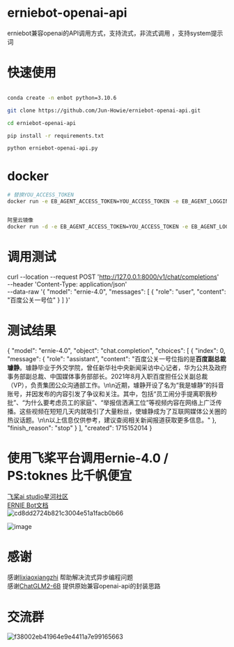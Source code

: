 # erniebot-openai-api
erniebot兼容openai的API调用方式，支持流式，非流式调用 ，支持system提示词

# 快速使用

```bash

conda create -n enbot python=3.10.6

git clone https://github.com/Jun-Howie/erniebot-openai-api.git

cd erniebot-openai-api

pip install -r requirements.txt

python erniebot-openai-api.py

```

# docker

```bash
# 替换YOU_ACCESS_TOKEN
docker run -e EB_AGENT_ACCESS_TOKEN=YOU_ACCESS_TOKEN -e EB_AGENT_LOGGING_LEVEL=info -p 8000:8000 amberyu/enbot


阿里云镜像
docker run -d -e EB_AGENT_ACCESS_TOKEN=YOU_ACCESS_TOKEN -e EB_AGENT_LOGGING_LEVEL=info -p 8000:8000 registry.cn-shanghai.aliyuncs.com/chatpet/enbot

```



# 调用测试
curl --location --request POST 'http://127.0.0.1:8000/v1/chat/completions' \
--header 'Content-Type: application/json' \
--data-raw '{
  "model": "ernie-4.0",
  "messages": [
    {
      "role": "user",
      "content": "百度公关一号位"
    }
  ]
}'


# 测试结果
{
    "model": "ernie-4.0",
    "object": "chat.completion",
    "choices": [
        {
            "index": 0,
            "message": {
                "role": "assistant",
                "content": "百度公关一号位指的是**百度副总裁璩静**。璩静毕业于外交学院，曾任新华社中央新闻采访中心记者，华为公共及政府事务部副总裁、中国媒体事务部部长。2021年8月入职百度担任公关副总裁（VP），负责集团公众沟通部工作。\n\n近期，璩静开设了名为“我是璩静”的抖音账号，并因发布的内容引发了争议和关注。其中，包括“员工闹分手提离职我秒批”、“为什么要考虑员工的家庭”、“举报信洒满工位”等视频内容在网络上广泛传播。这些视频在短短几天内就吸引了大量粉丝，使璩静成为了互联网媒体公关圈的热议话题。\n\n以上信息仅供参考，建议查阅相关新闻报道获取更多信息。"
            },
            "finish_reason": "stop"
        }
    ],
    "created": 1715152014
}
# 使用飞桨平台调用ernie-4.0 / PS:toknes 比千帆便宜

[飞桨ai studio星河社区](https://aistudio.baidu.com/) <br />
[ERNIE Bot文档](https://ernie-bot-agent.readthedocs.io/zh-cn/latest/sdk/) <br />
![cd8dd2724b821c3004e51a1facb0b66](https://github.com/Jun-Howie/erniebot-openai-api/assets/62869005/9c489a0c-2c7f-4045-bc3e-7c35c4cc2721)

![image](https://github.com/Jun-Howie/erniebot-openai-api/assets/62869005/b4f1957b-6dd3-4ac6-983f-b31eb088b9e0)

# 感谢
感谢[lixiaoxiangzhi](https://github.com/lixiaoxiangzhi) 帮助解决流式异步编程问题 <br />
感谢[ChatGLM2-6B](https://github.com/THUDM/ChatGLM2-6B/blob/main/openai_api.py) 提供原始兼容openai-api的封装思路 <br />

# 交流群
![f38002eb41964e9e4411a7e99165663](https://github.com/Jun-Howie/erniebot-openai-api/assets/62869005/98e4ac24-6d7b-4d0e-9829-9c05d4301804)






